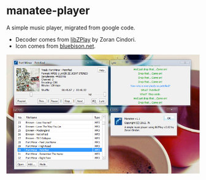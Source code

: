 # manatee-player
A simple music player, migrated from google code.

* Decoder comes from [libZPlay] by Zoran Cindori.
* Icon comes from [bluebison.net].

![screenshot](https://github.com/lennylxx/manatee-player/blob/raw/screenshot.png)

[libZPlay]:      http://libzplay.sourceforge.net
[bluebison.net]: http://www.bluebison.net/avatars/2008/0308/manatee.png
